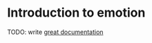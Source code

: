 # Introduction to emotion

TODO: write [great documentation](http://jacobian.org/writing/great-documentation/what-to-write/)
